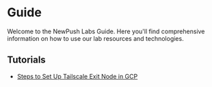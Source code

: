 # Guide

Welcome to the NewPush Labs Guide. Here you'll find comprehensive information on how to use our lab resources and technologies.

## Tutorials

- [Steps to Set Up Tailscale Exit Node in GCP](/guides/tailscale-exit-node-in-gcp)
